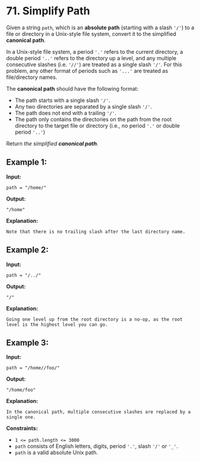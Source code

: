 # 71. Simplify Path

Given a string `path`, which is an **absolute path** (starting with a slash `'/'`) to a file or directory in a Unix-style file system, convert it to the simplified **canonical path**.

In a Unix-style file system, a period `'.'` refers to the current directory, a double period `'..'` refers to the directory up a level, and any multiple consecutive slashes (i.e. `'//'`) are treated as a single slash `'/'`. For this problem, any other format of periods such as `'...'` are treated as file/directory names.

The **canonical path** should have the following format:

*   The path starts with a single slash `'/'`.
*   Any two directories are separated by a single slash `'/'`.
*   The path does not end with a trailing `'/'`.
*   The path only contains the directories on the path from the root directory to the target file or directory (i.e., no period `'.'` or double period `'..'`)

Return _the simplified **canonical path**_.

## **Example 1:**

**Input:** 

    path = "/home/"
**Output:** 

    "/home"
**Explanation:** 

    Note that there is no trailing slash after the last directory name.

## **Example 2:**

**Input:** 

    path = "/../"
**Output:** 

    "/"
**Explanation:** 

    Going one level up from the root directory is a no-op, as the root level is the highest level you can go.

## **Example 3:**

**Input:** 

    path = "/home//foo/"
**Output:** 

    "/home/foo"
**Explanation:** 

    In the canonical path, multiple consecutive slashes are replaced by a single one.

**Constraints:**

*   `1 <= path.length <= 3000`
*   `path` consists of English letters, digits, period `'.'`, slash `'/'` or `'_'`.
*   `path` is a valid absolute Unix path.